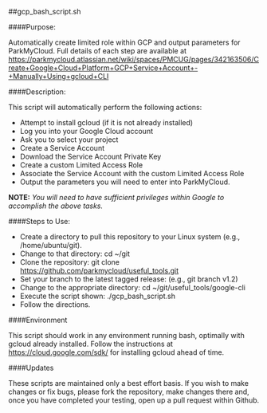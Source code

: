 ##gcp_bash_script.sh

####Purpose: 

Automatically create limited role within GCP and output parameters for ParkMyCloud.  Full details of each step are available at https://parkmycloud.atlassian.net/wiki/spaces/PMCUG/pages/342163506/Create+Google+Cloud+Platform+GCP+Service+Account+-+Manually+Using+gcloud+CLI


####Description:

This script will automatically perform the following actions:

* Attempt to install gcloud (if it is not already installed)
* Log you into your Google Cloud account
* Ask you to select your project
* Create a Service Account
* Download the Service Account Private Key
* Create a custom Limited Access Role
* Associate the Service Account with the custom Limited Access Role
* Output the parameters you will need to enter into ParkMyCloud.

**NOTE:** _You will need to have sufficient privileges within Google to accomplish the above tasks._


####Steps to Use:

* Create a directory to pull this repository to your Linux system (e.g., /home/ubuntu/git).
* Change to that directory:  cd ~/git
* Clone the repository: git clone https://github.com/parkmycloud/useful_tools.git
* Set your branch to the latest tagged release: (e.g., git branch v1.2)
* Change to the appropriate directory: cd ~/git/useful_tools/google-cli
* Execute the script shown:  ./gcp_bash_script.sh
* Follow the directions.


####Environment

This script should work in any environment running bash, optimally with gcloud already installed.  Follow the instructions at https://cloud.google.com/sdk/ for installing gcloud ahead of time. 


####Updates

These scripts are maintained only a best effort basis. If you wish to make changes or fix bugs, please fork the repository, make changes there and, once you have completed your testing, open up a pull request within Github.


